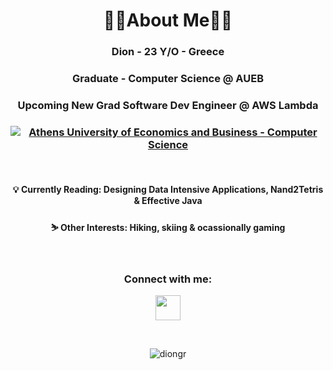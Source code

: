 <h1 align="center"> 👨‍💻About Me👨‍💻 </h1>
<h3 align="center">Dion - 23 Y/O - Greece</h3>
<h3 align="center">Graduate - Computer Science @ AUEB</h3>
<h3 align="center">Upcoming New Grad Software Dev Engineer @ AWS Lambda </h3>
<h3 align="center"><a href="https://www.dept.aueb.gr/en/cs"><img alt="Athens University of Economics and Business - Computer Science" src="https://img.shields.io/badge/AUEB-computer--science-bd173d"></a></h3>
<br>

<h4 align="center">
💡 Currently Reading: Designing Data Intensive Applications, Nand2Tetris & Effective Java</h4>
<h4 align="center">
⛷️ Other Interests: Hiking, skiing & ocassionally gaming</h4>
<br>
<h3 align="center">Connect with me:</h3>
<p align="center">
 <a href="https://www.linkedin.com/in/dion-rigatos/" target="_blank"><img src="https://cdn-icons-png.flaticon.com/512/174/174857.png" height="40" width="40" /></a></p>
<br>

<p align="center"><img align="center" src="https://github-readme-stats.vercel.app/api/top-langs?username=diongr&show_icons=true&locale=en&layout=compact&theme=darcula&hide=jupyter%20notebook,html,tex" alt="diongr" /></p>

